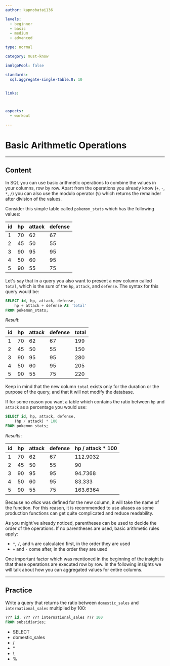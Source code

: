 ```yaml
---
author: kapnobatai136

levels:
  - beginner
  - basic
  - medium
  - advanced

type: normal

category: must-know

inAlgoPool: false

standards:
  sql.aggregate-single-table.0: 10


links:



aspects:
  - workout

---
```


# Basic Arithmetic Operations

---
## Content

In SQL you can use basic arithmetic operations to combine the values in your columns, row by row. Apart from the operations you already know (`+`, `-`, `*`, `/`) you can also use the modulo operator (`%`) which returns the remainder after division of the values.

Consider this simple table called `pokemon_stats` which has the following values:

| id | hp | attack | defense |
|----|----|--------|---------|
| 1  | 70 | 62     | 67      |
| 2  | 45 | 50     | 55      |
| 3  | 90 | 95     | 95      |
| 4  | 50 | 60     | 95      |
| 5  | 90 | 55     | 75      |

Let's say that in a query you also want to present a new column called `total`, which is the sum of the `hp`, `attack`, and `defense`. The syntax for this query would be:

```sql
SELECT id, hp, attack, defense,
    hp + attack + defense AS 'total'
FROM pokemon_stats;
```

*Result*:

| id | hp | attack | defense | total |
|----|----|--------|---------|-------|
| 1  | 70 | 62     | 67      | 199   |
| 2  | 45 | 50     | 55      | 150   |
| 3  | 90 | 95     | 95      | 280   |
| 4  | 50 | 60     | 95      | 205   |
| 5  | 90 | 55     | 75      | 220   |

Keep in mind that the new column `total` exists only for the duration or the purpose of the query, and that it will not modify the database.

If for some reason you want a table which contains the ratio between `hp` and `attack` as a percentage you would use:

```sql
SELECT id, hp, attack, defense,
    (hp / attack) * 100
FROM pokemon_stats;
```

*Results*:

| id | hp | attack | defense | hp / attack * 100 |
|----|----|--------|---------|-------------------|
| 1  | 70 | 62     | 67      | 112.9032          |
| 2  | 45 | 50     | 55      | 90                |
| 3  | 90 | 95     | 95      | 94.7368           |
| 4  | 50 | 60     | 95      | 83.333            |
| 5  | 90 | 55     | 75      | 163.6364          |

Because no *alias* was defined for the new column, it will take the name of the function. For this reason, it is recommended to use aliases as some production functions can get quite complicated and reduce readability.

As you might've already noticed, parentheses can be used to decide the order of the operations. If no parentheses are used, basic arithmetic rules apply:

- `*`, `/`, and `%` are calculated first, in the order they are used
- `+` and `-` come after, in the order they are used

One important factor which was mentioned in the beginning of the insight is that these operations are executed row by row. In the following insights we will talk about how you can aggregated values for entire columns. 

---
## Practice

Write a query that returns the ratio between `domestic_sales` and `international_sales` multiplied by 100:

```sql
??? id, ??? ??? international_sales ??? 100
FROM subsidiaries;
```

* SELECT
* domestic_sales
* /
* \*
* \
* %
